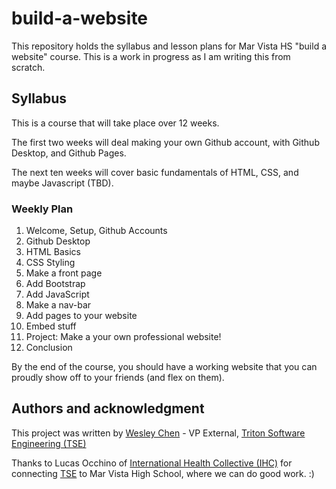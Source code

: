 # build-a-website

This repository holds the syllabus and lesson plans for Mar Vista HS "build a website" course.
This is a work in progress as I am writing this from scratch.

## Syllabus

This is a course that will take place over 12 weeks.

The first two weeks will deal making your own Github account, with Github Desktop, and Github Pages.

The next ten weeks will cover basic fundamentals of HTML, CSS, and maybe Javascript (TBD).

### Weekly Plan

1.  Welcome, Setup, Github Accounts
2.  Github Desktop
3.  HTML Basics
4.  CSS Styling
5.  Make a front page
6.  Add Bootstrap
7.  Add JavaScript
8.  Make a nav-bar
9.  Add pages to your website
10. Embed stuff
11. Project: Make a your own professional website!
12. Conclusion

By the end of the course, you should have a working website that you can proudly show off to your friends (and flex on them).

## Authors and acknowledgment

This project was written by [Wesley Chen][wesley] - VP External, [Triton Software Engineering (TSE)][tse]

Thanks to Lucas Occhino of [International Health Collective (IHC)][ihc] for connecting [TSE][tse] to Mar Vista High School, where we can do good work. :)

[wesley]: github.com/wes-chen

[tse]: github.com/tritonse

[ihc]: https://www.internationalhealthcollective.org/
